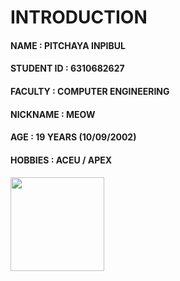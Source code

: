 
# INTRODUCTION

#### NAME : PITCHAYA INPIBUL
#### STUDENT ID : 6310682627
#### FACULTY : COMPUTER ENGINEERING 
#### NICKNAME : MEOW
#### AGE : 19 YEARS (10/09/2002)
#### HOBBIES : ACEU / APEX
#### 


<img src="https://user-images.githubusercontent.com/69451494/185683036-b8292fe5-f61a-4f80-b90e-ea294402a641.jpg" width="150">
